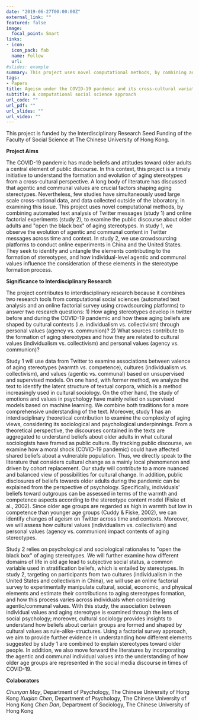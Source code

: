 ```yaml
---
date: "2019-06-27T00:00:00Z"
external_link: ""
featured: false
image:
  focal_point: Smart
links:
- icon: 
  icon_pack: fab
  name: Follow
  url:
#slides: example
summary: This project uses novel computational methods, by combining automated text analysis of Twitter messages and online factorial experiments, to examine the public discourse about older adults and "open the black box" of aging stereotypes. 
tags:
- Papers
title: Ageism under the COVID-19 pandemic and its cross-cultural variations
subtitle: A computational social science approach
url_code: ""
url_pdf: ""
url_slides: ""
url_video: ""
---
```


This project is funded by the Interdisciplinary Research Seed Funding of the Faculty of Social Science at The Chinese University of Hong Kong. 

**Project Aims**

The COVID-19 pandemic has made beliefs and attitudes toward older adults a central element of public discourse. In this context, this project is a timely initiative to understand the formation and evolution of aging stereotypes from a cross-cultural perspective. A long body of literature has discussed that agentic and communal
values are crucial factors shaping aging stereotypes. Nevertheless, few studies have simultaneously used large scale cross-national data, and data collected outside of the laboratory, in examining this issue. This project uses novel computational methods, by combining automated text analysis of Twitter messages (study 1) and online factorial experiments (study 2), to examine the public discourse about older adults and "open the black box" of aging stereotypes. In study 1, we observe the evolution of agentic and communal content in Twitter messages across time and context. In study 2, we use crowdsourcing platforms to conduct online experiments in China and the United States. They seek to identify and untangle the elements contributing to the formation of stereotypes, and how individual-level agentic and communal values influence the consideration of these elements in the stereotype formation process.

**Significance to Interdisciplinary Research**

The project contributes to interdisciplinary research because it combines two research tools from computational social sciences (automated text analysis and an online factorial survey using crowdsourcing platforms) to answer two research questions: 1) How aging stereotypes develop in twitter before and during the COVID-19 pandemic and how these aging beliefs are shaped by cultural contexts (i.e. individualism vs. collectivism) through personal values (agency vs. communion)? 2) What sources contribute to the formation of aging stereotypes and how they are related to cultural values (individualism vs. collectivism) and personal values (agency vs. communion)?

Study 1 will use data from Twitter to examine associations between valence of aging stereotypes (warmth vs. competence), cultures (individualism vs. collectivism), and values (agentic vs. communal) based on unsupervised and supervised models. On one hand, with former method, we analyze the text to identify the latent structure of textual corpora, which is a method increasingly used in cultural sociology. On the other hand, the study of emotions and values in psychology have mainly relied on supervised models based on machine learning. We combine both traditions for a more comprehensive understanding of the text. Moreover, study 1 has an interdisciplinary theoretical contribution to examine the complexity of aging views, considering its sociological and psychological underpinnings. From a theoretical perspective, the discourses contained in the texts are aggregated to understand beliefs about older adults in what cultural sociologists have framed as public culture. By tracking public discourse, we examine how a moral shock (COVID-19 pandemic) could have affected shared beliefs about a vulnerable population. Thus, we directly speak to the literature that considers cultural change as a mainly local phenomenon and driven by cohort replacement. Our study will contribute to a more nuanced and balanced view of possibilities for cultural change. In addition, public disclosures of beliefs towards older adults during the pandemic can be explained from the perspective of psychology. Specifically, individuals' beliefs toward outgroups can be assessed in terms of the warmth and competence aspects according to the stereotype content model (Fiske et al., 2002). Since older age groups are regarded as high in warmth but low in competence than younger age groups (Cuddy & Fiske, 2002), we can identify changes of ageism on Twitter across time and contexts. Moreover, we will assess how cultural values (individualism vs. collectivism) and personal values (agency vs. communion) impact contents of aging stereotypes.

Study 2 relies on psychological and sociological rationales to "open the black box" of aging stereotypes. We will further examine how different domains of life in old age lead to subjective social status, a common variable used in stratification beliefs, which is entailed by stereotypes. In study 2, targeting on participants from two cultures
(individualism in the United States and collectivism in China), we will use an online factorial survey to experimentally manipulate cultural, social, economic, and physical elements and estimate their contributions to aging stereotypes formation, and how this process varies across individuals when considering agentic/communal values. With this study, the association between individual values and aging stereotype is examined through the lens of social psychology; moreover, cultural sociology provides insights to understand how beliefs about certain groups are formed and shaped by cultural values as rule-alike-structures. Using a factorial survey approach, we aim to provide further evidence in understanding how different elements suggested by study 1 are combined to
explain stereotypes toward older people. In addition, we also move forward the literatures by incorporating the agentic and communal individual values into the understanding of how older age groups are represented in the social media discourse in times of COVID-19.

**Colaborators**

*Chunyan May*, Department of Psychology, The Chinese University of Hong Kong
*Xuqian Chen*, Department of Psychology, The Chinese University of Hong Kong
*Chen Dan*, Department of Sociology, The Chinese University of Hong Kong
